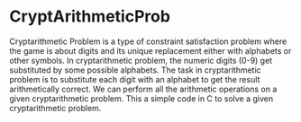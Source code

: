 # CryptArithmeticProb
Cryptarithmetic Problem is a type of constraint satisfaction problem where the game is about digits and its unique replacement either with alphabets or other symbols.
In cryptarithmetic problem, the numeric digits (0-9) get substituted by some possible alphabets.
The task in cryptarithmetic problem is to substitute each digit with an alphabet to get the result arithmetically correct.
We can perform all the arithmetic operations on a given cryptarithmetic problem.
This a simple code in C to solve a given cryptarithmetic problem.
